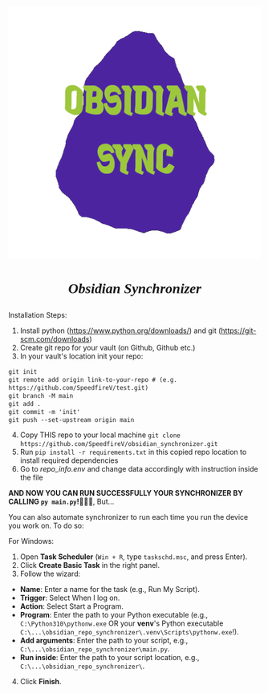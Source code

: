 ***<p style="text-align:center; font-family:'Jaini Purva'">![image info](assets/obsidian_with_transparent_background.png)</p>***

# ***<p style="text-align:center; font-family:'Jaini Purva'">Obsidian Synchronizer</p>***

Installation Steps:
1. Install python (https://www.python.org/downloads/) and git (https://git-scm.com/downloads)
2. Create git repo for your vault (on Github, Github etc.)
3. In your vault's location init your repo:

```
git init
git remote add origin link-to-your-repo # (e.g. https://github.com/SpeedfireV/test.git)
git branch -M main
git add .
git commit -m 'init'
git push --set-upstream origin main
```

4. Copy THIS repo to your local machine `git clone https://github.com/SpeedfireV/obsidian_synchronizer.git`
5. Run `pip install -r requirements.txt` in this copied repo location to install required dependencies
6. Go to _repo_info.env_ and change data accordingly with instruction inside the file

**AND NOW YOU CAN RUN SUCCESSFULLY YOUR SYNCHRONIZER BY CALLING `py main.py`!🥳🥳🥳**, But...

You can also automate synchronizer to run each time you run the device you work on. To do so:

For Windows:
1. Open **Task Scheduler** (`Win + R`, type `taskschd.msc`, and press Enter).
2. Click **Create Basic Task** in the right panel.
3. Follow the wizard:
- **Name**: Enter a name for the task (e.g., Run My Script).
- **Trigger**: Select When I log on.
- **Action**: Select Start a Program.
- **Program**: Enter the path to your Python executable (e.g., `C:\Python310\pythonw.exe` OR your **venv**'s Python executable `C:\...\obsidian_repo_synchronizer\.venv\Scripts\pythonw.exe`!).
- **Add arguments**: Enter the path to your script, e.g., `C:\...\obsidian_repo_synchronizer\main.py`.
- **Run inside**: Enter the path to your script location, e.g., `C:\...\obsidian_repo_synchronizer\`.
4. Click **Finish**.